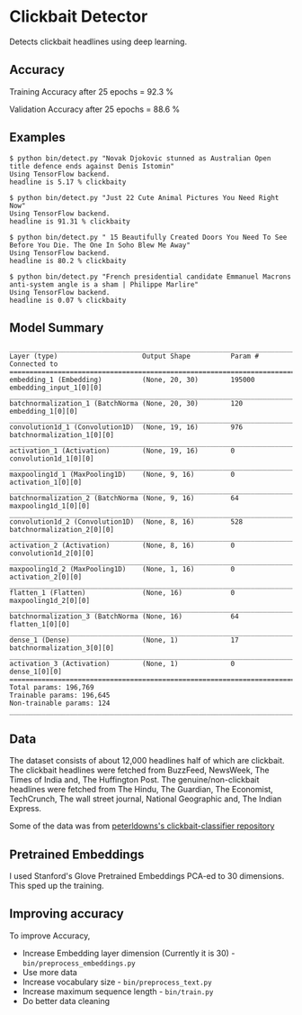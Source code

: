 # Clickbait Detector

Detects clickbait headlines using deep learning.

## Accuracy
Training Accuracy after 25 epochs = 92.3 %

Validation Accuracy after 25 epochs = 88.6 %

## Examples

```
$ python bin/detect.py "Novak Djokovic stunned as Australian Open title defence ends against Denis Istomin"
Using TensorFlow backend.
headline is 5.17 % clickbaity
```

```
$ python bin/detect.py "Just 22 Cute Animal Pictures You Need Right Now"
Using TensorFlow backend.
headline is 91.31 % clickbaity
```

```
$ python bin/detect.py " 15 Beautifully Created Doors You Need To See Before You Die. The One In Soho Blew Me Away"
Using TensorFlow backend.
headline is 80.2 % clickbaity
```

```
$ python bin/detect.py "French presidential candidate Emmanuel Macrons anti-system angle is a sham | Philippe Marlire"
Using TensorFlow backend.
headline is 0.07 % clickbaity
```

## Model Summary
```
____________________________________________________________________________________________________
Layer (type)                     Output Shape          Param #     Connected to                     
====================================================================================================
embedding_1 (Embedding)          (None, 20, 30)        195000      embedding_input_1[0][0]          
____________________________________________________________________________________________________
batchnormalization_1 (BatchNorma (None, 20, 30)        120         embedding_1[0][0]                
____________________________________________________________________________________________________
convolution1d_1 (Convolution1D)  (None, 19, 16)        976         batchnormalization_1[0][0]       
____________________________________________________________________________________________________
activation_1 (Activation)        (None, 19, 16)        0           convolution1d_1[0][0]            
____________________________________________________________________________________________________
maxpooling1d_1 (MaxPooling1D)    (None, 9, 16)         0           activation_1[0][0]               
____________________________________________________________________________________________________
batchnormalization_2 (BatchNorma (None, 9, 16)         64          maxpooling1d_1[0][0]             
____________________________________________________________________________________________________
convolution1d_2 (Convolution1D)  (None, 8, 16)         528         batchnormalization_2[0][0]       
____________________________________________________________________________________________________
activation_2 (Activation)        (None, 8, 16)         0           convolution1d_2[0][0]            
____________________________________________________________________________________________________
maxpooling1d_2 (MaxPooling1D)    (None, 1, 16)         0           activation_2[0][0]               
____________________________________________________________________________________________________
flatten_1 (Flatten)              (None, 16)            0           maxpooling1d_2[0][0]             
____________________________________________________________________________________________________
batchnormalization_3 (BatchNorma (None, 16)            64          flatten_1[0][0]                  
____________________________________________________________________________________________________
dense_1 (Dense)                  (None, 1)             17          batchnormalization_3[0][0]       
____________________________________________________________________________________________________
activation_3 (Activation)        (None, 1)             0           dense_1[0][0]                    
====================================================================================================
Total params: 196,769
Trainable params: 196,645
Non-trainable params: 124
____________________________________________________________________________________________________
```


## Data
The dataset consists of about 12,000 headlines half of which are clickbait.
The clickbait headlines were fetched from BuzzFeed, NewsWeek, The Times of India and,
The Huffington Post.
The genuine/non-clickbait headlines were fetched from The Hindu, The Guardian, The Economist,
TechCrunch, The wall street journal, National Geographic and, The Indian Express.

Some of the data was from 
[peterldowns's clickbait-classifier repository](https://github.com/peterldowns/clickbait-classifier.git)


## Pretrained Embeddings
I used Stanford's Glove Pretrained Embeddings PCA-ed to 30 dimensions. This sped up the
training.


## Improving accuracy
To improve Accuracy, 
- Increase Embedding layer dimension (Currently it is 30) - `bin/preprocess_embeddings.py`
- Use more data
- Increase vocabulary size - `bin/preprocess_text.py`
- Increase maximum sequence length - `bin/train.py`
- Do better data cleaning
